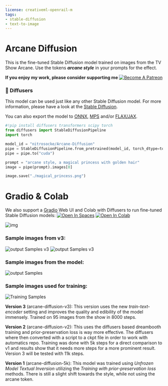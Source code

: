 ```yaml
---
license: creativeml-openrail-m
tags:
- stable-diffusion
- text-to-image
---
```

# Arcane Diffusion
This is the fine-tuned Stable Diffusion model trained on images from the TV Show Arcane.
Use the tokens **_arcane style_** in your prompts for the effect.

**If you enjoy my work, please consider supporting me** 
[![Become A Patreon](https://badgen.net/badge/become/a%20patron/F96854)](https://patreon.com/user?u=79196446)

### 🧨 Diffusers

This model can be used just like any other Stable Diffusion model. For more information,
please have a look at the [Stable Diffusion](https://huggingface.co/docs/diffusers/api/pipelines/stable_diffusion).

You can also export the model to [ONNX](https://huggingface.co/docs/diffusers/optimization/onnx), [MPS](https://huggingface.co/docs/diffusers/optimization/mps) and/or [FLAX/JAX]().

```python
#!pip install diffusers transformers scipy torch
from diffusers import StableDiffusionPipeline
import torch

model_id = "nitrosocke/Arcane-Diffusion"
pipe = StableDiffusionPipeline.from_pretrained(model_id, torch_dtype=torch.float16)
pipe = pipe.to("cuda")

prompt = "arcane style, a magical princess with golden hair"
image = pipe(prompt).images[0]

image.save("./magical_princess.png")
```

# Gradio & Colab

We also support a [Gradio](https://github.com/gradio-app/gradio) Web UI and Colab with Diffusers to run fine-tuned Stable Diffusion models:
[![Open In Spaces](https://camo.githubusercontent.com/00380c35e60d6b04be65d3d94a58332be5cc93779f630bcdfc18ab9a3a7d3388/68747470733a2f2f696d672e736869656c64732e696f2f62616467652f25463025394625413425393725323048756767696e67253230466163652d5370616365732d626c7565)](https://huggingface.co/spaces/anzorq/finetuned_diffusion)
[![Open In Colab](https://colab.research.google.com/assets/colab-badge.svg)](https://colab.research.google.com/drive/1j5YvfMZoGdDGdj3O3xRU1m4ujKYsElZO?usp=sharing)

![img](https://huggingface.co/nitrosocke/Arcane-Diffusion/resolve/main/magical_princess.png)

### Sample images from v3:
![output Samples v3](https://huggingface.co/nitrosocke/Arcane-Diffusion/resolve/main/arcane-v3-samples-01.jpg)
![output Samples v3](https://huggingface.co/nitrosocke/Arcane-Diffusion/resolve/main/arcane-v3-samples-02.jpg)
### Sample images from the model:
![output Samples](https://huggingface.co/nitrosocke/Arcane-Diffusion/resolve/main/arcane-diffusion-output-images.jpg)
### Sample images used for training:
![Training Samples](https://huggingface.co/nitrosocke/Arcane-Diffusion/resolve/main/arcane-diffusion-training-images.jpg)

**Version 3** (arcane-diffusion-v3): This version uses the new _train-text-encoder_ setting and improves the quality and edibility of the model immensely. Trained on 95 images from the show in 8000 steps.

**Version 2** (arcane-diffusion-v2): This uses the diffusers based dreambooth training and prior-preservation loss is way more effective. The diffusers where then converted with a script to a ckpt file in order to work with automatics repo.
Training was done with 5k steps for a direct comparison to v1 and results show that it needs more steps for a more prominent result. Version 3 will be tested with 11k steps.

**Version 1** (arcane-diffusion-5k): This model was trained using _Unfrozen Model Textual Inversion_ utilizing the _Training with prior-preservation loss_ methods. There is still a slight shift towards the style, while not using the arcane token.
